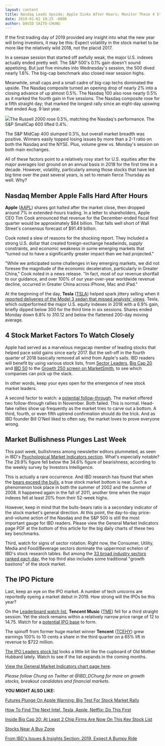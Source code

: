 ```yaml
---
layout: content
title: Nasdaq Leads Upside; Apple Sinks After Hours; Monitor These 4 Stock Market Factors In 2019
date: 2019-01-02 19:25 -0800
author: DAVID SAITO-CHUNG
---
```






If the first trading day of 2019 provided any insight into what the new year will bring investors, it may be this: Expect volatility in the stock market to be more like the relatively wild 2018, not the placid 2017.




In a seesaw session that started off awfully weak, the major U.S. indexes actually ended pretty well. The S&P 500's 0.1% gain doesn't sound appetizing. But just five minutes into Wednesday's session, the 500 dived nearly 1.6%. The big-cap benchmark also closed near session highs.


Meanwhile, small caps and a small cadre of big-cap techs dominated the upside. The Nasdaq composite turned an opening drop of nearly 2% into a closing advance of up almost 0.5%. The Nasdaq 100 also rose nearly 0.5% as it marked the fourth gain in five sessions. The Nasdaq composite rose for a fifth straight day; that marked the longest rally since an eight-day upswing that ended Aug. 9 last year.


![](https://www.investors.com/wp-content/uploads/2019/01/MP010219-300x289.jpg)The Russell 2000 rose 0.5%, matching the Nasdaq's performance. The S&P SmallCap 600 lifted 0.4%.


The S&P MidCap 400 slumped 0.3%, but overall market breadth was positive. Winners easily topped losing issues by more than a 2-1 ratio on both the Nasdaq and the NYSE. Plus, volume grew vs. Monday's session on both main exchanges.


All of these factors point to a relatively rosy start for U.S. equities after the major averages lost ground on an annual basis in 2018 for the first time in a decade. However, volatility, particularly among those stocks that have led big time over the past several years, is set to remain fierce Thursday as well. Why?


Nasdaq Member Apple Falls Hard After Hours
------------------------------------------


**Apple** ([AAPL](https://research.investors.com/quote.aspx?symbol=AAPL)) shares got halted after the market close, then dropped around 7% in extended-hours trading. In a letter to shareholders, Apple CEO Tim Cook announced that revenue for the December-ended fiscal first quarter would be approximately $84 billion. That falls well short of Wall Street's consensus forecast of $91.49 billion.


Cook noted a slew of reasons for the shocking report. They included a strong U.S. dollar that created foreign-exchange headwinds, supply constraints, and economic weakness in some emerging markets that "turned out to have a significantly greater impact than we had projected."


"While we anticipated some challenges in key emerging markets, we did not foresee the magnitude of the economic deceleration, particularly in Greater China," Cook noted in a news release. "In fact, most of our revenue shortfall to our guidance, and over 100% of our year-over-year worldwide revenue decline, occurred in Greater China across iPhone, Mac and iPad."



At the beginning of the day, **Tesla** ([TSLA](https://research.investors.com/quote.aspx?symbol=TSLA)) helped spark jittery selling when it [reported deliveries of the Model 3 sedan that missed analysts' views](https://www.investors.com/news/technology/tesla-stock-model-3-deliveries/). Tesla, which outperformed the major U.S. equity indexes in 2018 with a 6.9% gain, briefly dipped below 300 for the third time in six sessions. Shares ended Monday down 6.8% to 310.12 and below the flattened 200-day moving average.


4 Stock Market Factors To Watch Closely
---------------------------------------


Apple had served as a marvelous megacap member of leading stocks that helped pace solid gains since early 2017. But the sell-off in the fourth quarter of 2018 basically removed all wind from Apple's sails. IBD readers will benefit by using various stock lists, from [Sector Leaders](https://research.investors.com/stock-lists/sector-leaders), [Big Cap 20](https://research.investors.com/stock-lists/big-cap-20/) and [IBD 50](https://research.investors.com/stock-lists/ibd-50/) to the [Growth 250 screen on MarketSmith](https://marketsmith.investors.com/?src=A012BF), to see which companies can pick up the slack.


In other words, keep your eyes open for the emergence of new stock market leaders.


A second factor to watch: a [potential follow-through](https://www.investors.com/how-to-invest/investors-corner/how-to-find-next-stock-market-bottom/). The market offered two follow-through rallies in November. Both failed. This is normal. Head-fake rallies show up frequently as the market tries to carve out a bottom. A third, fourth, or even fifth uptrend confirmation should do the trick. And as IBD founder Bill O'Neil liked to often say, the market loves to prove everyone wrong.


Market Bullishness Plunges Last Week
------------------------------------


This past week, bullishness among newsletter editors plummeted, as seen in IBD's [Psychological Market Indicators section](https://research.investors.com/psychological-market-indicators/). What's especially notable? The 29.9% figure fell below the 34.6% figure of bearishness, according to the weekly survey by Investors Intelligence.


This is actually a rare occurrence. And IBD research has found that when the [bears exceed the bulls](https://www.investors.com/market-trend/stock-market-today/stock-market-hopeful-signs/), a true stock market bottom is near. Such a phenomenon took place in both the summer of 2002 and the summer of 2008. It happened again in the fall of 2011, another time when the major indexes fell at least 20% from their 52-week highs.


However, keep in mind that the bulls-bears ratio is a secondary indicator of the stock market's general direction. At this point, the day-to-day price-and-volume action of the Nasdaq and the S&P 500 is still the most important gauge for IBD readers. Please view the General Market Indicators page PDF at the bottom of this article for the big daily charts of these two key benchmarks.


Third, watch for signs of sector rotation. Right now, the Consumer, Utility, Media and Food/Beverage sectors dominate the uppermost echelon of IBD's stock research tables. But among the [33 broad industry sectors ranked each day](https://www.investors.com/data-tables/ibd-smart-nyse-nasdaq-tables-dec-31-2018/), the top third also includes some traditional "growth bastions" of the stock market.



The IPO Picture
---------------


Last, keep an eye on the IPO market. A number of tech unicorns are reportedly eyeing a market debut in 2019. How strong will the IPOs be this year?


On the [Leaderboard watch list](https://leaderboard.investors.com/#/leaders/leadersnearabuypoint), **Tencent Music** ([TME](https://research.investors.com/quote.aspx?symbol=TME)) fell for a third straight session. Yet the stock remains within a relatively narrow price range of 12 to 14.75. Watch for a [potential IPO base](https://www.investors.com/how-to-invest/investors-corner/ipo-bases-rich-gains/) to form.


The spinoff from former huge market winner **Tencent** ([TCEHY](https://research.investors.com/quote.aspx?symbol=TCEHY)) grew earnings 100% to 10 cents a share in the third quarter on a 65% lift in revenue to $722 million.


[The IPO Leaders stock list](https://research.investors.com/stock-lists/ipo-leaders/) looks a little bit like the cupboard of Old Mother Hubbard lately. Watch to see if the list expands in the coming months.


[View the General Market Indicators chart page here](https://www.investors.com/wp-content/uploads/2019/01/IBD0201152518GMI.pdf).


*Please follow Chung on Twitter at @IBD\_DChung for more on growth stocks, breakout candidates and financial markets.*


**YOU MIGHT ALSO LIKE:**


[Futures Plunge On Apple Warning: Big Test For Stock Market Rally](https://www.investors.com/market-trend/stock-market-today/dow-jones-futures-apple-stock-market-rally-apple-warning/)


[How To Find The Next Intel, Tesla, Apple, Netflix: Do This First](https://www.investors.com/research/how-to-invest-in-the-stock-market-start-with-a-simple-routine/)


[Inside Big Cap 20: At Least 2 Chip Firms Are Now On This Key Stock List](https://research.investors.com/stock-lists/big-cap-20/)


[Stocks Near A Buy Zone](https://www.investors.com/category/stock-lists/stocks-near-a-buy-zone/)


[From IBD's Issues & Insights Section: 2019, Expect A Bumpy Ride](https://www.investors.com/politics/editorials/2019-challenges-trump-congress/)





